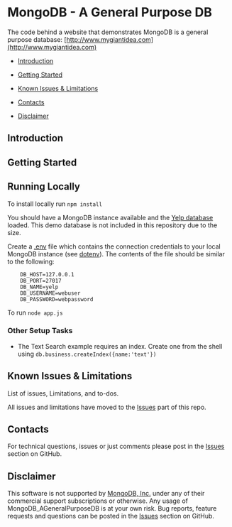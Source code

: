 # MongoDB - A General Purpose DB

The code behind a website that demonstrates MongoDB is a general purpose database: [http://www.mygiantidea.com](http://www.mygiantidea.com)

* [Introduction](#intro)

* [Getting Started](#gs)

* [Known Issues & Limitations](#issues)

* [Contacts](#contact)

* [Disclaimer](#disclaim)

Introduction <a id="intro"></a>
-------------------------------
Getting Started <a id="gs"></a>
-------------------------------
## Running Locally

To install locally run `npm install`

You should have a MongoDB instance available and the [Yelp database](https://www.yelp.com/dataset/challenge) loaded.  This demo database is not included in this repository due to the size.

Create a [.env](.env) file which contains the connection credentials to your local MongoDB instance (see [dotenv](https://github.com/motdotla/dotenv)).  The contents of the file should be similar to the following:

```
    DB_HOST=127.0.0.1
    DB_PORT=27017
    DB_NAME=yelp
    DB_USERNAME=webuser
    DB_PASSWORD=webpassword
```

To run `node app.js`

### Other Setup Tasks

* The Text Search example requires an index. Create one from the shell using `db.business.createIndex({name:'text'})`


Known Issues & Limitations<a id="issues"></a>
---------------------------------------------

List of issues, Limitations, and to-dos.

All issues and limitations have moved to the
[Issues](/issues?state=open) part of this repo.

Contacts <a id="contact"></a>
-----------------------------

For technical questions, issues or just comments please post in the
[Issues](/issues?state=open) section on GitHub.

Disclaimer<a id="disclaim"></a>
-------------------------------

This software is not supported by [MongoDB, Inc.](http://mongodb.com)
under any of their commercial support subscriptions or otherwise.
Any usage of MongoDB_AGeneralPurposeDB is at your own risk.
Bug reports, feature requests and questions can be posted in the
[Issues](/issues) section on GitHub.
